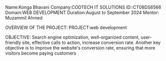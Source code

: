 Name:Konga Bhavani
Company:CODTECH IT SOLUTIONS 
ID::CT08DS6566 
Domain:WEB DEVELOPMENT
Duration:August to September 2024
Mentor: Muzammil Ahmed

OVERVIEW OF THE PROJECT:
PROJECT:web development

OBJECTIVE: Search engine optimization, well-organized content, user-friendly site, effective calls to action, increase conversion rate. Another key objective is to improve the website's conversion rate, ensuring that more visitors become paying customers

